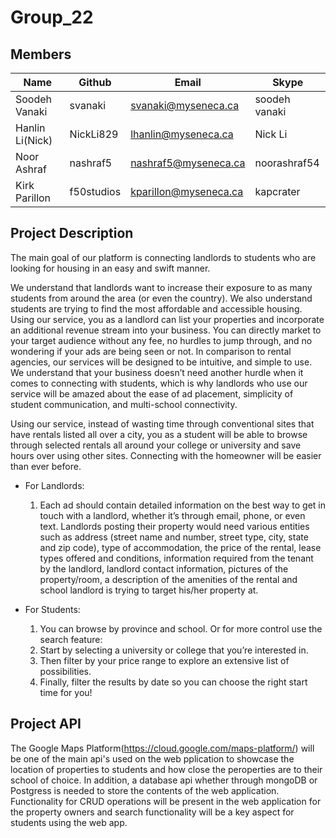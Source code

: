 # Group_22

## Members
| Name 	         | Github 	   | Email 	                       | Skype           |
| -------------- | ----------- | ----------------------------- | --------------- |
| Soodeh Vanaki  | svanaki     | svanaki@myseneca.ca           | soodeh vanaki   |
| Hanlin Li(Nick)| NickLi829   | lhanlin@myseneca.ca           | Nick Li         |
| Noor Ashraf    | nashraf5    | nashraf5@myseneca.ca          | noorashraf54    |
| Kirk Parillon  | f50studios  | kparillon@myseneca.ca         | kapcrater       |

## Project Description 
The main goal of our platform is connecting landlords to students who are looking for housing in an easy and swift manner.
	
We understand that landlords want to increase their exposure to as many students from around the area (or even the country). We also understand students are trying to find the most affordable and accessible housing. Using our service, you as a landlord can list your properties and incorporate an additional revenue stream into your business. You can directly market to your target audience without any fee, no hurdles to jump through, and no wondering if your ads are being seen or not. In comparison to rental agencies, our services will be designed to be intuitive, and simple to use. We understand that your business doesn’t need another hurdle when it comes to connecting with students, which is why landlords who use our service will be amazed about the ease of ad placement, simplicity of student communication, and multi-school connectivity.

Using our service, instead of wasting time through conventional sites that have rentals listed all over a city, you as a student will be able to browse through selected rentals all around your college or university and save hours over using other sites. Connecting with the homeowner will be easier than ever before.

- For Landlords: 
	1. Each ad should contain detailed information on the best way to get in touch with a landlord, whether it’s through email, phone, or even text. Landlords posting their property would need various entities such as address (street name and number, street type, city, state and zip code), type of accommodation, the price of the rental, lease types offered and conditions, information required from the tenant by the landlord, landlord contact information, pictures of the property/room, a description of the amenities of the rental and school landlord is trying to target his/her property at.

- For Students:
	1. You can browse by province and school. Or for more control use the search feature:
	2. Start by selecting a university or college that you’re interested in.
	3. Then filter by your price range to explore an extensive list of possibilities.
	4. Finally, filter the results by date so you can choose the right start time for you!
	
## Project API
The Google Maps Platform(https://cloud.google.com/maps-platform/) will be one of the main api's used on the web pplication to showcase the location of properties to students and how close the peroperties are to their school of choice. In addition, a database api whether through mongoDB or Postgress is needed to store the contents of the web application. Functionality for CRUD operations will be present in the web application for the property owners and search functionality will be a key aspect for students using the web app.
